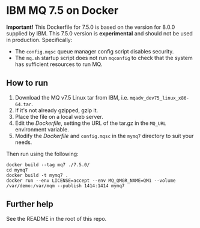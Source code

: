 # IBM MQ 7.5 on Docker

**Important!** This Dockerfile for 7.5.0 is based on the version for 8.0.0 supplied by IBM. This 7.5.0 version is **experimental** and should not be used in production. Specifically:

- The `config.mqsc` queue manager config script disables security.
- The `mq.sh` startup script does not run `mqconfig` to check that the system has sufficient resources to run MQ.

## How to run

1. Download the MQ v7.5 Linux tar from IBM, i.e. `mqadv_dev75_linux_x86-64.tar`.
1. If it's not already gzipped, gzip it.
1. Place the file on a local web server.
1. Edit the _Dockerfile_, setting the URL of the tar.gz in the `MQ_URL` environment variable.
1. Modify the _Dockerfile_ and `config.mqsc` in the `mymq7` directory to suit your needs.

Then run using the following:

    docker build --tag mq7 ./7.5.0/
    cd mymq7
    docker build -t mymq7 .
    docker run --env LICENSE=accept --env MQ_QMGR_NAME=QM1 --volume /var/demo:/var/mqm --publish 1414:1414 mymq7

## Further help

See the README in the root of this repo.
